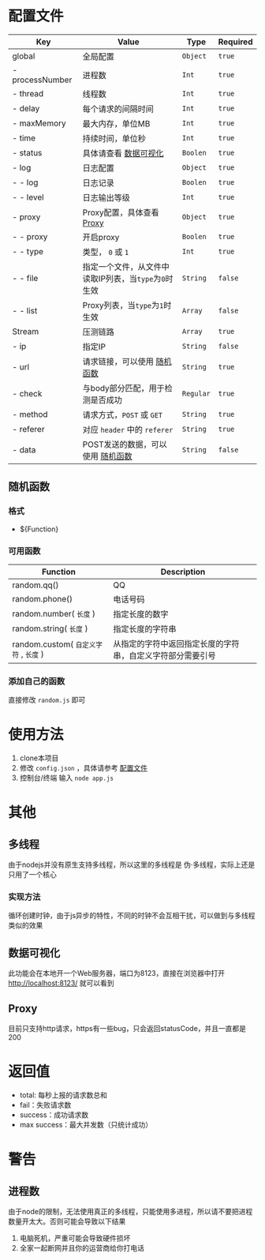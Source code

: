 # 配置文件

| Key | Value | Type | Required |
| --- | ----- | ---- | --- |
| global | 全局配置 | `Object` | `true` |
| - processNumber| 进程数|`Int`| `true` |
| - thread| 线程数|`Int`| `true` |
| - delay| 每个请求的间隔时间|`Int`| `true` |
| - maxMemory| 最大内存，单位MB|`Int`| `true` |
| - time| 持续时间，单位秒|`Int`| `true` |
| - status| 具体请查看 [数据可视化](#数据可视化)|`Boolen`| `true` |
| - log | 日志配置 | `Object` | `true` |
| - - log| 日志记录 | `Boolen` | `true` |
| - - level | 日志输出等级 | `Int` | `true` |
| - proxy| Proxy配置，具体查看 [Proxy](#Proxy) | `Object` | `true` |
| - - proxy | 开启proxy | `Boolen` | `true` |
| - - type | 类型， `0` 或 `1` | `Int` | `true` |
| - - file| 指定一个文件，从文件中读取IP列表，当`type`为`0`时生效 | `String` | `false` |
| - - list| Proxy列表，当`type`为`1`时生效 | `Array` | `false` |
| Stream | 压测链路 | `Array` | `true` |
| - ip | 指定IP | `String` | `false` |
| - url | 请求链接，可以使用 [随机函数](#随机函数) | `String` | `true` |
| - check | 与body部分匹配，用于检测是否成功 | `Regular`|  `true` |
| - method | 请求方式，`POST` 或 `GET` | `String` | `true` |
| - referer | 对应 `header` 中的 `referer` | `String` | `true` |
| - data | POST发送的数据，可以使用 [随机函数](#随机函数) | `String` | `false` |

## 随机函数
### 格式
- ${Function}
### 可用函数
| Function | Description |
| --- | ---|
| random.qq() | QQ |
| random.phone() | 电话号码 |
| random.number( `长度` ) | 指定长度的数字 |
| random.string( `长度` ) | 指定长度的字符串 |
| random.custom( `自定义字符` , `长度` ) | 从指定的字符中返回指定长度的字符串，自定义字符部分需要引号 |

### 添加自己的函数
直接修改 `random.js` 即可

# 使用方法
1. clone本项目
2. 修改 `config.json` ，具体请参考 [配置文件](#配置文件)
3. 控制台/终端 输入 `node app.js`

# 其他

## 多线程
由于nodejs并没有原生支持多线程，所以这里的多线程是 伪·多线程，实际上还是只用了一个核心
### 实现方法
循环创建时钟，由于js异步的特性，不同的时钟不会互相干扰，可以做到与多线程类似的效果

## 数据可视化
此功能会在本地开一个Web服务器，端口为8123，直接在浏览器中打开 [http://localhost:8123/](#http://localhost:8123/) 就可以看到

## Proxy
目前只支持http请求，https有一些bug，只会返回statusCode，并且一直都是200

# 返回值
- total: 每秒上报的请求数总和
- fail：失败请求数
- success：成功请求数
- max success：最大并发数（只统计成功）

# 警告
## 进程数
由于node的限制，无法使用真正的多线程，只能使用多进程，所以请不要把进程数量开太大。否则可能会导致以下结果
1. 电脑死机，严重可能会导致硬件损坏
2. 全家一起断网并且你的运营商给你打电话